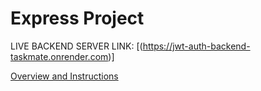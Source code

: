# Express Project

LIVE BACKEND SERVER LINK: [(https://jwt-auth-backend-taskmate.onrender.com)]

[Overview and Instructions](./instructions.md)
